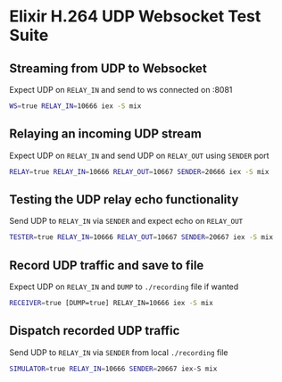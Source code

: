 # Elixir H.264 UDP Websocket Test Suite

## Streaming from UDP to Websocket
Expect UDP on `RELAY_IN` and send to ws connected on :8081

```bash
WS=true RELAY_IN=10666 iex -S mix
```

## Relaying an incoming UDP stream
Expect UDP on `RELAY_IN` and send UDP on `RELAY_OUT` using `SENDER` port

```bash
RELAY=true RELAY_IN=10666 RELAY_OUT=10667 SENDER=20666 iex -S mix
```

## Testing the UDP relay echo functionality
Send UDP to `RELAY_IN` via `SENDER` and expect echo on `RELAY_OUT`

```bash
TESTER=true RELAY_IN=10666 RELAY_OUT=10667 SENDER=20667 iex -S mix
```

## Record UDP traffic and save to file
Expect UDP on `RELAY_IN` and `DUMP` to `./recording` file if wanted

```bash
RECEIVER=true [DUMP=true] RELAY_IN=10666 iex -S mix
```

## Dispatch recorded UDP traffic
Send UDP to `RELAY_IN` via `SENDER` from local `./recording` file

```bash
SIMULATOR=true RELAY_IN=10666 SENDER=20667 iex-S mix
```

